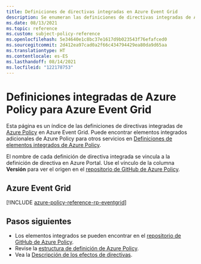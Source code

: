```yaml
---
title: Definiciones de directivas integradas en Azure Event Grid
description: Se enumeran las definiciones de directivas integradas de Azure Policy en Azure Event Grid. Estas definiciones de directivas integradas proporcionan enfoques comunes para administrar los recursos de Azure.
ms.date: 08/13/2021
ms.topic: reference
ms.custom: subject-policy-reference
ms.openlocfilehash: 5e34640e1c8bc37e1617d9b023543f76efafced0
ms.sourcegitcommit: 2d412ea97cad0a2f66c434794429ea80da9d65aa
ms.translationtype: HT
ms.contentlocale: es-ES
ms.lasthandoff: 08/14/2021
ms.locfileid: "122178753"
---
```

# <a name="azure-policy-built-in-definitions-for-azure-event-grid"></a>Definiciones integradas de Azure Policy para Azure Event Grid

Esta página es un índice de las definiciones de directivas integradas de [Azure Policy](../governance/policy/overview.md) en Azure Event Grid. Puede encontrar elementos integrados adicionales de Azure Policy para otros servicios en [Definiciones de elementos integrados de Azure Policy](../governance/policy/samples/built-in-policies.md).

El nombre de cada definición de directiva integrada se vincula a la definición de directiva en Azure Portal. Use el vínculo de la columna **Versión** para ver el origen en el [repositorio de GitHub de Azure Policy](https://github.com/Azure/azure-policy).

## <a name="azure-event-grid"></a>Azure Event Grid

[!INCLUDE [azure-policy-reference-rp-eventgrid](../../includes/policy/reference/byrp/microsoft.eventgrid.md)]

## <a name="next-steps"></a>Pasos siguientes

- Los elementos integrados se pueden encontrar en el [repositorio de GitHub de Azure Policy](https://github.com/Azure/azure-policy).
- Revise la [estructura de definición de Azure Policy](../governance/policy/concepts/definition-structure.md).
- Vea la [Descripción de los efectos de directivas](../governance/policy/concepts/effects.md).
